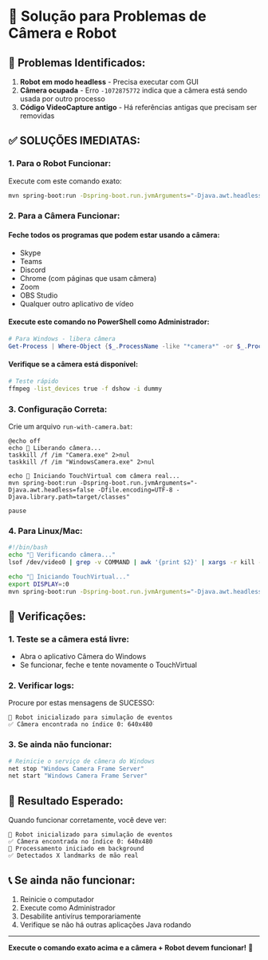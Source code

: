 # 🎥 Solução para Problemas de Câmera e Robot

## 🚨 Problemas Identificados:

1. **Robot em modo headless** - Precisa executar com GUI
2. **Câmera ocupada** - Erro `-1072875772` indica que a câmera está sendo usada por outro processo
3. **Código VideoCapture antigo** - Há referências antigas que precisam ser removidas

## ✅ SOLUÇÕES IMEDIATAS:

### 1. Para o Robot Funcionar:

Execute com este comando exato:

```bash
mvn spring-boot:run -Dspring-boot.run.jvmArguments="-Djava.awt.headless=false -Dfile.encoding=UTF-8"
```

### 2. Para a Câmera Funcionar:

#### Feche todos os programas que podem estar usando a câmera:

- Skype
- Teams
- Discord
- Chrome (com páginas que usam câmera)
- Zoom
- OBS Studio
- Qualquer outro aplicativo de vídeo

#### Execute este comando no PowerShell como Administrador:

```powershell
# Para Windows - libera câmera
Get-Process | Where-Object {$_.ProcessName -like "*camera*" -or $_.ProcessName -like "*webcam*"} | Stop-Process -Force
```

#### Verifique se a câmera está disponível:

```bash
# Teste rápido
ffmpeg -list_devices true -f dshow -i dummy
```

### 3. Configuração Correta:

Crie um arquivo `run-with-camera.bat`:

```batch
@echo off
echo 🎥 Liberando câmera...
taskkill /f /im "Camera.exe" 2>nul
taskkill /f /im "WindowsCamera.exe" 2>nul

echo 🚀 Iniciando TouchVirtual com câmera real...
mvn spring-boot:run -Dspring-boot.run.jvmArguments="-Djava.awt.headless=false -Dfile.encoding=UTF-8 -Djava.library.path=target/classes"

pause
```

### 4. Para Linux/Mac:

```bash
#!/bin/bash
echo "🎥 Verificando câmera..."
lsof /dev/video0 | grep -v COMMAND | awk '{print $2}' | xargs -r kill -9

echo "🚀 Iniciando TouchVirtual..."
export DISPLAY=:0
mvn spring-boot:run -Dspring-boot.run.jvmArguments="-Djava.awt.headless=false"
```

## 🔧 Verificações:

### 1. Teste se a câmera está livre:

- Abra o aplicativo Câmera do Windows
- Se funcionar, feche e tente novamente o TouchVirtual

### 2. Verificar logs:

Procure por estas mensagens de SUCESSO:

```
🤖 Robot inicializado para simulação de eventos
✅ Câmera encontrada no índice 0: 640x480
```

### 3. Se ainda não funcionar:

```bash
# Reinicie o serviço de câmera do Windows
net stop "Windows Camera Frame Server"
net start "Windows Camera Frame Server"
```

## 🎯 Resultado Esperado:

Quando funcionar corretamente, você deve ver:

```
🤖 Robot inicializado para simulação de eventos
✅ Câmera encontrada no índice 0: 640x480
🔄 Processamento iniciado em background
✅ Detectados X landmarks de mão real
```

## 📞 Se ainda não funcionar:

1. Reinicie o computador
2. Execute como Administrador
3. Desabilite antivírus temporariamente
4. Verifique se não há outras aplicações Java rodando

---

**Execute o comando exato acima e a câmera + Robot devem funcionar!** 🎉
